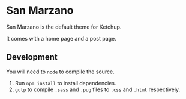 # San Marzano

San Marzano is the default theme for Ketchup.

It comes with a home page and a post page.

## Development

You will need to `node` to compile the source.

1. Run `npm install` to install dependencies.
2. `gulp` to compile `.sass` and `.pug` files to `.css` and `.html` respectively.